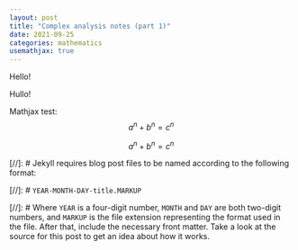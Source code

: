 ```yaml
---
layout: post
title: "Complex analysis notes (part 1)"
date: 2021-09-25
categories: mathematics
usemathjax: true
---
```


Hello!

Hullo!

Mathjax test: $$a^n + b^n = c^n$$

$$a^n+b^n=c^n$$


[//]: # Jekyll requires blog post files to be named according to the following format:

[//]: # `YEAR-MONTH-DAY-title.MARKUP`

[//]: # Where `YEAR` is a four-digit number, `MONTH` and `DAY` are both two-digit numbers, and `MARKUP` is the file extension representing the format used in the file. After that, include the necessary front matter. Take a look at the source for this post to get an idea about how it works.
